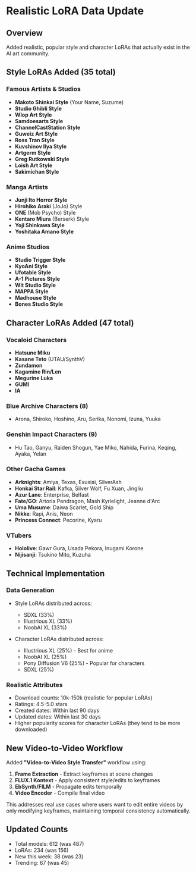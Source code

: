 # Realistic LoRA Data Update

## Overview
Added realistic, popular style and character LoRAs that actually exist in the AI art community.

## Style LoRAs Added (35 total)

### Famous Artists & Studios
- **Makoto Shinkai Style** (Your Name, Suzume)
- **Studio Ghibli Style**
- **Wlop Art Style**
- **Samdoesarts Style**
- **ChannelCastStation Style**
- **Guweiz Art Style**
- **Ross Tran Style**
- **Kuvshinov Ilya Style**
- **Artgerm Style**
- **Greg Rutkowski Style**
- **Loish Art Style**
- **Sakimichan Style**

### Manga Artists
- **Junji Ito Horror Style**
- **Hirohiko Araki** (JoJo) Style
- **ONE** (Mob Psycho) Style
- **Kentaro Miura** (Berserk) Style
- **Yoji Shinkawa Style**
- **Yoshitaka Amano Style**

### Anime Studios
- **Studio Trigger Style**
- **KyoAni Style**
- **Ufotable Style**
- **A-1 Pictures Style**
- **Wit Studio Style**
- **MAPPA Style**
- **Madhouse Style**
- **Bones Studio Style**

## Character LoRAs Added (47 total)

### Vocaloid Characters
- **Hatsune Miku**
- **Kasane Teto** (UTAU/SynthV)
- **Zundamon**
- **Kagamine Rin/Len**
- **Megurine Luka**
- **GUMI**
- **IA**

### Blue Archive Characters (8)
- Arona, Shiroko, Hoshino, Aru, Serika, Nonomi, Izuna, Yuuka

### Genshin Impact Characters (9)
- Hu Tao, Ganyu, Raiden Shogun, Yae Miko, Nahida, Furina, Keqing, Ayaka, Yelan

### Other Gacha Games
- **Arknights**: Amiya, Texas, Exusiai, SilverAsh
- **Honkai Star Rail**: Kafka, Silver Wolf, Fu Xuan, Jingliu
- **Azur Lane**: Enterprise, Belfast
- **Fate/GO**: Artoria Pendragon, Mash Kyrielight, Jeanne d'Arc
- **Uma Musume**: Daiwa Scarlet, Gold Ship
- **Nikke**: Rapi, Anis, Neon
- **Princess Connect**: Pecorine, Kyaru

### VTubers
- **Hololive**: Gawr Gura, Usada Pekora, Inugami Korone
- **Nijisanji**: Tsukino Mito, Kuzuha

## Technical Implementation

### Data Generation
- Style LoRAs distributed across:
  - SDXL (33%)
  - Illustrious XL (33%)
  - NoobAI XL (33%)

- Character LoRAs distributed across:
  - Illustrious XL (25%) - Best for anime
  - NoobAI XL (25%)
  - Pony Diffusion V6 (25%) - Popular for characters
  - SDXL (25%)

### Realistic Attributes
- Download counts: 10k-150k (realistic for popular LoRAs)
- Ratings: 4.5-5.0 stars
- Created dates: Within last 90 days
- Updated dates: Within last 30 days
- Higher popularity scores for character LoRAs (they tend to be more downloaded)

## New Video-to-Video Workflow

Added **"Video-to-Video Style Transfer"** workflow using:
1. **Frame Extraction** - Extract keyframes at scene changes
2. **FLUX.1 Kontext** - Apply consistent style/edits to keyframes
3. **EbSynth/FILM** - Propagate edits temporally
4. **Video Encoder** - Compile final video

This addresses real use cases where users want to edit entire videos by only modifying keyframes, maintaining temporal consistency automatically.

## Updated Counts
- Total models: 612 (was 487)
- LoRAs: 234 (was 156)
- New this week: 38 (was 23)
- Trending: 67 (was 45) 